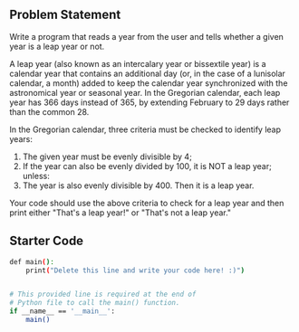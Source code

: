 ## Problem Statement

Write a program that reads a year from the user and tells whether a given year is a leap year or not.

A leap year (also known as an intercalary year or bissextile year) is a calendar year that contains an additional day (or, in the case of a lunisolar calendar, a month) added to keep the calendar year synchronized with the astronomical year or seasonal year. In the Gregorian calendar, each leap year has 366 days instead of 365, by extending February to 29 days rather than the common 28.

In the Gregorian calendar, three criteria must be checked to identify leap years:
1. The given year must be evenly divisible by 4;
2. If the year can also be evenly divided by 100, it is NOT a leap year; unless:
3. The year is also evenly divisible by 400. Then it is a leap year.

Your code should use the above criteria to check for a leap year and then print either "That's a leap year!" or "That's not a leap year."

## Starter Code

```bash
def main():
    print("Delete this line and write your code here! :)")


# This provided line is required at the end of
# Python file to call the main() function.
if __name__ == '__main__':
    main()
```
